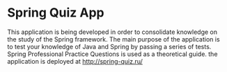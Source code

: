 # Spring Quiz App
This application is being developed in order to consolidate knowledge on the study of the Spring framework. The main purpose of the application is to test your knowledge of Java and Spring by passing a series of tests. Spring Professional Practice Questions is used as a theoretical guide.
the application is deployed at http://spring-quiz.ru/ 
